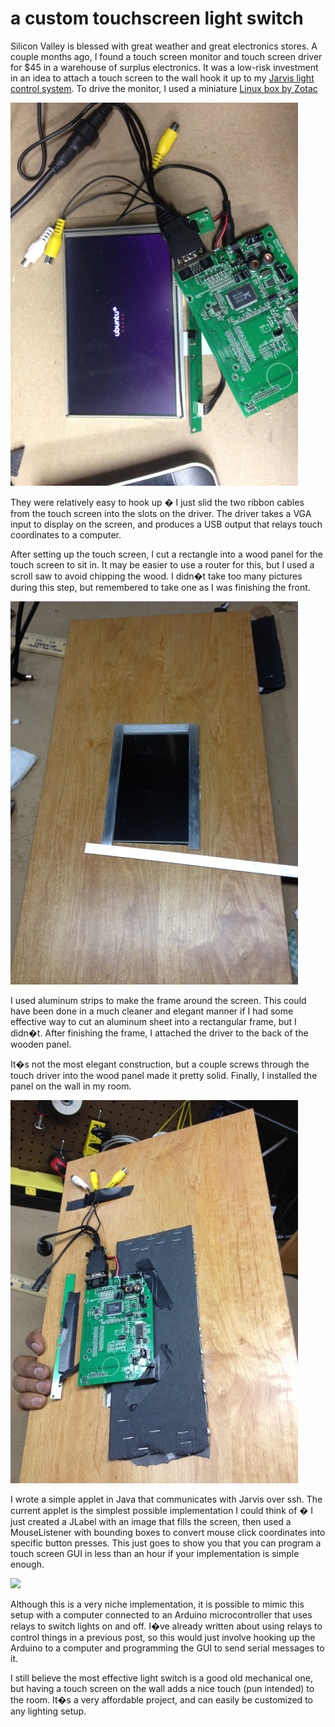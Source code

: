 # a custom touchscreen light switch

Silicon Valley is blessed with great weather and great electronics stores. A couple months ago, I found a touch screen monitor and touch screen driver for $45 in a warehouse of surplus electronics. It was a low-risk investment in an idea to attach a touch screen to the wall hook it up to my [Jarvis light control system](/building/jarvis). To drive the monitor, I used a miniature [Linux box by Zotac](http://www.amazon.com/Zotac-Celeron-1-5GHz-Barebone-ZBOX-ID18-U/dp/B00FN5ZIOK/ref=sr_1_2?s=electronics&ie=UTF8&qid=1431225017&sr=1-2&keywords=zotac+mini)

![](/img/building/touchswitch/touchscreen.jpg)

They were relatively easy to hook up � I just slid the two ribbon cables from the touch screen into the slots on the driver. The driver takes a VGA input to display on the screen, and produces a USB output that relays touch coordinates to a computer.

After setting up the touch screen, I cut a rectangle into a wood panel for the touch screen to sit in. It may be easier to use a router for this, but I used a scroll saw to avoid chipping the wood. I didn�t take too many pictures during this step, but remembered to take one as I was finishing the front.

![](/img/building/touchswitch/embedded-in-panel.jpg)

I used aluminum strips to make the frame around the screen. This could have been done in a much cleaner and elegant manner if I had some effective way to cut an aluminum sheet into a rectangular frame, but I didn�t. After finishing the frame, I attached the driver to the back of the wooden panel.

It�s not the most elegant construction, but a couple screws through the touch driver into the wood panel made it pretty solid. Finally, I installed the panel on the wall in my room.

![](/img/building/touchswitch/attached-to-back.jpg)

I wrote a simple applet in Java that communicates with Jarvis over ssh. The current applet is the simplest possible implementation I could think of � I just created a JLabel with an image that fills the screen, then used a MouseListener with bounding boxes to convert mouse click coordinates into specific button presses. This just goes to show you that you can program a touch screen GUI in less than an hour if your implementation is simple enough.

![](/img/building/interface.jpg)

Although this is a very niche implementation, it is possible to mimic this setup with a computer connected to an Arduino microcontroller that uses relays to switch lights on and off. I�ve already written about using relays to control things in a previous post, so this would just involve hooking up the Arduino to a computer and programming the GUI to send serial messages to it.

I still believe the most effective light switch is a good old mechanical one, but having a touch screen on the wall adds a nice touch (pun intended) to the room. It�s a very affordable project, and can easily be customized to any lighting setup.
